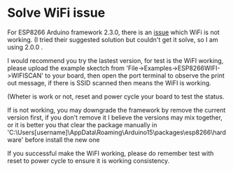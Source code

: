 <h1>Solve WiFi issue</h1>

For ESP8266 Arduino framework 2.3.0, there is an [issue](https://github.com/esp8266/Arduino/issues/2265) which WiFi is not working.
(I tried their suggested solution but couldn't get it solve, so I am using 2.0.0 .

I would recommend you try the lastest version, for test is the WiFI working, please upload the example skectch 
from 'File->Examples->ESP8266WIFI->WIFISCAN' to your board, 
then open the port terminal to observe the print out message, if there is SSID scanned then means the WiFI is working.

(Wheter is work or not, reset and power cycle your board to test the status.
  
If is not working, you may downgrade the framework by remove the current version first,
if you don't remove it I believe the versions may mix together, 
or it is better you that clear the package manually in 
'C:\Users[username]\AppData\Roaming\Arduino15\packages\esp8266\hardware' before install the new one

If you successful make the WiFI working, please do remember test with reset to power cycle to ensure it is working consistency.
